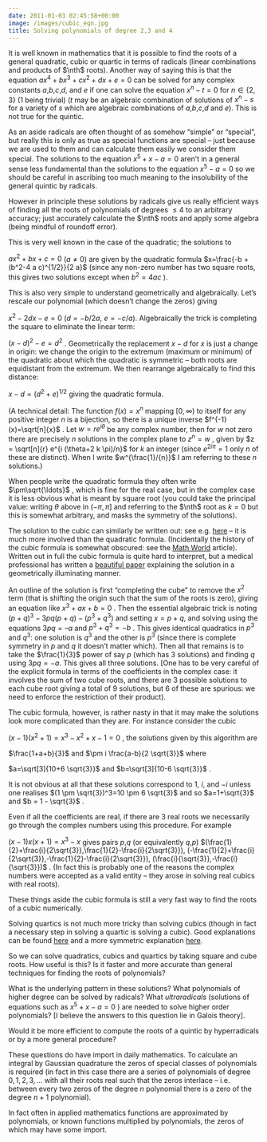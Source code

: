```yaml
---
date: 2011-01-03 02:45:58+00:00
image: /images/cubic_eqn.jpg
title: Solving polynomials of degree 2,3 and 4
---
```


$$\newcommand\nth{n^{\mathrm{th}}}$$

It is well known in mathematics that it is possible to find the roots of a general quadratic, cubic or quartic in terms of radicals (linear combinations and products of $\nth$ roots). Another way of saying this is that the equation
 $a x^4+b x^3+c x^2 + d x + e = 0$  can be solved for any complex constants $a$,$b$,$c$,$d$, and $e$ if one can solve the equation  $x^n-t=0$  for $n \in \{2,3\}$ ($1$ being trivial) ($t$ may be an algebraic combination of solutions of  $x^n-s$  for a variety of $s$ which are algebraic combinations of $a$,$b$,$c$,$d$ and $e$). This is not true for the quintic.


<!--more-->


As an aside radicals are often thought of as somehow “simple” or “special”, but really this is only as true as special functions are special – just because we are used to them and can calculate them easily we consider them special. The solutions to the equation  $x^5+x-a=0$  aren’t in a general sense less fundamental than the solutions to the equation  $x^5-a=0$  so we should be careful in ascribing too much meaning to the insolubility of the general quintic by radicals.


However in principle these solutions by radicals give us really efficient ways of finding all the roots of polynomials of degrees  $\leq 4$  to an arbitrary accuracy; just accurately calculate the $\nth$ roots and apply some algebra (being mindful of roundoff error).


This is very well known in the case of the quadratic; the solutions to


 $a x^2 + b x + c = 0$  ($a \neq 0$) are given by the quadratic formula  $x=\frac{-b + (b^2-4 a c)^{1/2}}{2 a}$  (since any non-zero number has two square roots, this gives two solutions except when  $b^2=4 a c$ ).


This is also very simple to understand geometrically and algebraically. Let’s rescale our polynomial (which doesn’t change the zeros) giving


 $x^2 - 2 d x - e = 0$  ($d=-b/2a$, $e=-c/a$). Algebraically the trick is completing the square to eliminate the linear term:


 $(x-d)^2 - e = d^2$ . Geometrically the replacement $x-d$ for $x$ is just a change in origin: we change the origin to the extremum (maximum or minimum) of the quadratic about which the quadratic is symmetric – both roots are equidistant from the extremum.
We then rearrange algebraically to find this distance:


 $x-d = (d^2+e)^{1/2}$  giving the quadratic formula.


(A technical detail: The function  $f(x)=x^n$  mapping  $[0,\infty)$  to itself for any positive integer $n$ is a bijection, so there is a unique inverse  $f^{-1}(x)=\sqrt[n]{x}$ . Let  $w=r e^{i \theta}$  be any complex number, then for $w$ not zero there are precisely $n$ solutions in the complex plane to  $z^n = w$ , given by  $z = \sqrt[n]{r} e^{i (\theta+2 k \pi)/n}$  for $k$ an integer (since  $e^{2 i \pi} = 1$  only $n$ of these are distinct). When I write  $w^{\frac{1}/{n}}$  I am referring to these $n$ solutions.)


When people write the quadratic formula they often write  $\pm\sqrt{\ldots}$ , which is fine for the real case, but in the complex case it is less obvious what is meant by square root (you could take the principal value: writing  $\theta$  above in  $(-\pi,\pi]$  and referring to the $\nth$ root as $k=0$ but this is somewhat arbitrary, and masks the symmetry of the solutions).


The solution to the cubic can similarly be written out: see e.g. [here](http://www.math.vanderbilt.edu/~schectex/courses/cubic/) – it is much more involved than the quadratic formula. (Incidentally the history of the cubic formula is somewhat obscured: see the [Math World](http://mathworld.wolfram.com/CubicFormula.html) article). Written out in full the cubic formula is quite hard to interpret, but a medical professional has written a [beautiful paper](http://www.nickalls.org/dick/papers/maths/cubic1993.pdf) explaining the solution in a geometrically illuminating manner.


An outline of the solution is first “completing the cube” to remove the $x^2$ term (that is shifting the origin such that the sum of the roots is zero), giving an equation like  $x^3 + a x + b =0$ . Then the essential algebraic trick is noting  $(p+q)^3 - 3 p q (p+q) - (p^3+q^3)$  and setting $x=p+q$, and solving using the equations $3 p q = – a$ and  $p^3+q^3=-b$ . This gives identical quadratics in $p^3$ and $q^3$: one solution is $q^3$ and the other is $p^3$ (since there is complete symmetry in $p$ and $q$ it doesn’t matter which). Then all that remains is to take the $\frac{1}{3}$ power of say $p$ (which has $3$ solutions) and finding $q$ using $3pq = -a$. This gives all three solutions. [One has to be very careful of the explicit formula in terms of the coefficients in the complex case: it involves the sum of two cube roots, and there are 3 possible solutions to each cube root giving a total of 9 solutions, but 6 of these are spurious: we need to enforce the restriction of their product).


The cubic formula, however, is rather nasty in that it may make the solutions look more complicated than they are. For instance consider the cubic


 $(x-1)(x^2+1)=x^3-x^2+x-1=0$ , the solutions given by this algorithm are


 $\frac{1+a+b}{3}$  and  $\pm i \frac{a-b}{2 \sqrt{3}}$  where


 $a=\sqrt[3]{10+6 \sqrt{3}}$  and  $b=\sqrt[3]{10-6 \sqrt{3}}$ .


It is not obvious at all that these solutions correspond to $1$, $i$, and $-i$ unless one realises  $(1 \pm \sqrt{3})^3=10 \pm 6 \sqrt{3}$  and so  $a=1+\sqrt{3}$  and  $b = 1 - \sqrt{3}$ .


Even if all the coefficients are real, if there are 3 real roots we necessarily go through the complex numbers using this procedure. For example


 $(x-1)x(x+1)=x^3-x$  gives pairs $p$,$q$ (or equivalently $q$,$p$)  $(\frac{1}{2}+\frac{i}{2\sqrt{3}},\frac{1}{2}-\frac{i}{2\sqrt{3}}), (-\frac{1}{2}+\frac{i}{2\sqrt{3}},-\frac{1}{2}-\frac{i}{2\sqrt{3}}), (\frac{i}{\sqrt{3}},-\frac{i}{\sqrt{3}})$ . (In fact this is probably one of the reasons the complex numbers were accepted as a valid entity – they arose in solving real cubics with real roots).


These things aside the cubic formula is still a very fast way to find the roots of a cubic numerically.


Solving quartics is not much more tricky than solving cubics (though in fact a necessary step in solving a quartic is solving a cubic). Good explanations can be found [here](http://www.sosmath.com/algebra/factor/fac12/fac12.html) and a more symmetric explanation [here](http://www.nickalls.org/dick/papers/maths/quartic2009.pdf).


So we can solve quadratics, cubics and quartics by taking square and cube roots. How useful is this? Is it faster and more accurate than general techniques for finding the roots of polynomials?


What is the underlying pattern in these solutions? What polynomials of higher degree can be solved by radicals? What *ultraradicals* (solutions of equations such as  $x^5 + x - a = 0$ ) are needed to solve higher order polynomials? [I believe the answers to this question lie in Galois theory].


Would it be more efficient to compute the roots of a quintic by hyperradicals or by a more general procedure?


These questions do have import in daily mathematics. To calculate an integral by Gaussian quadrature the zeros of special classes of polynomials is required (in fact in this case there are a series of polynomials of degree $0,1,2,3,\ldots$ with all their roots real such that the zeros interlace – i.e. between every two zeros of the degree $n$ polynomial there is a zero of the degree $n+1$ polynomial).


In fact often in applied mathematics functions are approximated by polynomials, or known functions multiplied by polynomials, the zeros of which may have some import.